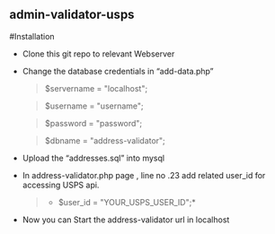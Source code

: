 ## admin-validator-usps


#Installation

- Clone this git repo  to relevant Webserver 
- Change the database credentials in “add-data.php” 
   > $servername = "localhost";

   > $username = "username";
   
   > $password = "password";
   
   > $dbname = "address-validator";
-  Upload the “addresses.sql” into mysql
-  In address-validator.php page , line no .23 add related user_id for accessing USPS api.
   > * $user_id = "YOUR_USPS_USER_ID";*
- Now you can Start the address-validator url in localhost 

